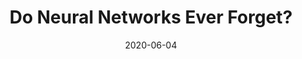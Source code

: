 ---
title: "Do Neural Networks Ever Forget?"
slug: "right-to-be-forgotten-ml"
emoji: "🧠"
blurb: "How machine learning throws a wrench in the 'right to be forgotten.' Bringing in some of the latest computational research on privacy, this post examines how the principles of GDPR collide with the realities of neural networks."
type: "bp"
tags: ["pl"]
link: "<a aria-label='Blog' href='https://medium.com/@cameronraymond/5046530eb844?source=friends_link&sk=dbfc72d8c7f3173d8496d3b5ab0e3243'>Blog</a>"
date: "2020-06-04"
prod: true
mediumURL: https://towardsdatascience.com/do-neural-networks-ever-forget-5046530eb844
---
